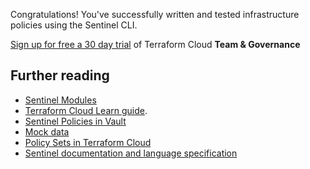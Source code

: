 Congratulations!
You've successfully written and tested infrastructure policies using the Sentinel CLI.

[Sign up for free a 30 day trial](https://www.hashicorp.com/blog/announcing-free-trials-for-hashicorp-terraform-cloud-paid-offerings/) of Terraform Cloud **Team & Governance**

## Further reading

- [Sentinel Modules](https://docs.hashicorp.com/sentinel/extending/modules/)
- [Terraform Cloud Learn guide](https://learn.hashicorp.com/terraform/sentinel/sentinel-policies).
- [Sentinel Policies in Vault](https://learn.hashicorp.com/vault/security/iam-sentinel)
- [Mock data](https://www.terraform.io/docs/cloud/sentinel/mock.html)
- [Policy Sets in Terraform Cloud](https://www.terraform.io/docs/cloud/sentinel/manage-policies.html)
- [Sentinel documentation and language specification](https://docs.hashicorp.com/sentinel)